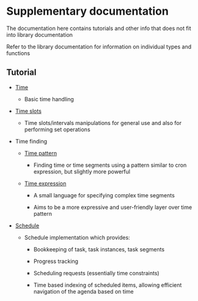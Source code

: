 # Supplementary documentation

The documentation here contains tutorials and other info that does not fit into library documentation

Refer to the library documentation for information on individual types and functions

## Tutorial

- [Time](tutorial/time.md)

  - Basic time handling

- [Time slots](tutorial/time_slots.md)

  - Time slots/intervals manipulations for general use and also for performing set operations

- Time finding

  - [Time pattern](tutorial/time_pattern.md)

    - Finding time or time segments using a pattern similar to cron expression, but slightly
      more powerful
    
  - [Time expression](tutorial/time_expr.md)

    - A small language for specifying complex time segments
    
    - Aims to be a more expressive and user-friendly layer over time pattern

- [Schedule](tutorial/sched.md)

  - Schedule implementation which provides:
  
    - Bookkeeping of task, task instances, task segments

    - Progress tracking
    
    - Scheduling requests (essentially time constraints)
    
    - Time based indexing of scheduled items, allowing efficient navigation of the agenda based on time
